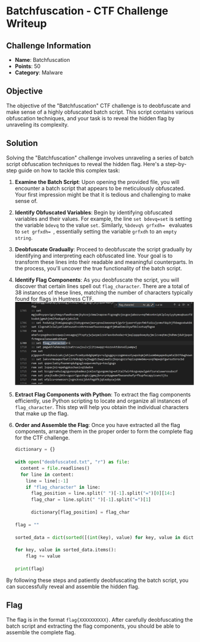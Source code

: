 # Batchfuscation - CTF Challenge Writeup

## Challenge Information
- **Name**: Batchfuscation
- **Points**: 50
- **Category**: Malware

## Objective
The objective of the "Batchfuscation" CTF challenge is to deobfuscate and make sense of a highly obfuscated batch script. This script contains various obfuscation techniques, and your task is to reveal the hidden flag by unraveling its complexity.

## Solution
Solving the "Batchfuscation" challenge involves unraveling a series of batch script obfuscation techniques to reveal the hidden flag. Here's a step-by-step guide on how to tackle this complex task:

1. **Examine the Batch Script**: Upon opening the provided file, you will encounter a batch script that appears to be meticulously obfuscated. Your first impression might be that it is tedious and challenging to make sense of.

2. **Identify Obfuscated Variables**: Begin by identifying obfuscated variables and their values. For example, the line `set bdevq=set` is setting the variable `bdevq` to the value `set`. Similarly, `%bdevq% grfxdh= ` evaluates to `set grfxdh= `, essentially setting the variable `grfxdh` to an `empty string`.

3. **Deobfuscate Gradually**: Proceed to deobfuscate the script gradually by identifying and interpreting each obfuscated line. Your goal is to transform these lines into their readable and meaningful counterparts. In the process, you'll uncover the true functionality of the batch script.

4. **Identify Flag Components**: As you deobfuscate the script, you will discover that certain lines spell out `flag_character`. There are a total of 38 instances of these lines, matching the number of characters typically found for flags in Huntress CTF.
![Flag Hint](<flag hint.png>)

5. **Extract Flag Components with Python**: To extract the flag components efficiently, use Python scripting to locate and organize all instances of `flag_character`. This step will help you obtain the individual characters that make up the flag.

6. **Order and Assemble the Flag**: Once you have extracted all the flag components, arrange them in the proper order to form the complete flag for the CTF challenge.
    ```python
    dictionary = {}

    with open("deobfuscated.txt", "r") as file: 
      content = file.readlines()
      for line in content: 
        line = line[:-1]
        if "flag_character" in line:
          flag_position = line.split(" ")[-1].split("=")[0][14:]
          flag_char = line.split(" ")[-1].split("=")[1]

          dictionary[flag_position] = flag_char

    flag = ""

    sorted_data = dict(sorted([(int(key), value) for key, value in dictionary.items()]))

    for key, value in sorted_data.items():
        flag += value

    print(flag)
    ```

By following these steps and patiently deobfuscating the batch script, you can successfully reveal and assemble the hidden flag.

## Flag
The flag is in the format `flag{XXXXXXXXXX}`. After carefully deobfuscating the batch script and extracting the flag components, you should be able to assemble the complete flag.

